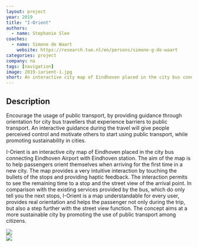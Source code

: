 ```yaml
---
layout: project
year: 2019
title: "I-Orient"
authors:
  - name: Stephanie Slee
coaches:
  - name: Simone de Waart
    website: https://research.tue.nl/en/persons/simone-g-de-waart
categories: project
company: na
tags: [navigation]
image: 2019-iorient-1.jpg
short: An interactive city map of Eindhoven placed in the city bus connecting airport and railway station.
---
```


## Description
Encourage the usage of public transport, by providing guidance through orientation for city bus travellers that experience barriers to public transport. An interactive guidance during the travel will give people perceived control and motivate others to start using public transport, while promoting sustainability in cities.

I-Orient is an interactive city map of Eindhoven placed in the city bus connecting Eindhoven Airport with Eindhoven station. The aim of the map is to help passengers orient themselves when arriving for the first time in a new city. The map provides a very intuitive interaction by touching the bullets of the stops and providing haptic feedback. The interaction permits to see the remaining time to a stop and the street view of the arrival point. In comparison with the existing services provided by the bus, which do only tell you the next stops, I-Orient is a map understandable for every user, provides real orientation and helps the passenger not only during the trip, but also a step further with the street view function. The concept aims at a more sustainable city by promoting the use of public transport among citizens.

<div class="project-image">
  <img src="/assets/img/2019-iorient-2.jpg">
</div>
<div class="project-image">
  <img src="/assets/img/2019-iorient-3.jpg">
</div>
